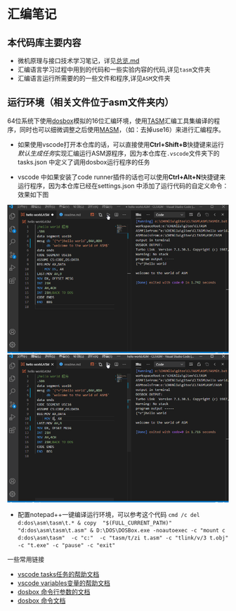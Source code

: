 # 汇编笔记

## 本代码库主要内容

- 微机原理与接口技术学习笔记，详见[总览.md](微型计算机原理与接口技术\总览.md)
- 汇编语言学习过程中用到的代码和一些实验内容的代码,详见`tasm`文件夹
- 汇编语言运行所需要的的一些文件和程序,详见`ASM`文件夹

## 运行环境（相关文件位于asm文件夹内）

64位系统下使用[dosbox](ASM/Dosbox/DOSBox.exe)模拟的16位汇编环境，使用[TASM](ASM/TASM)汇编工具集编译的程序，同时也可以细微调整之后使用[MASM](ASM/MASM)，（如：去掉use16）来进行汇编程序。

- 如果使用vscode打开本仓库的话，可以直接使用**Ctrl+Shift+B**快捷键来运行*默认生成任务*实现汇编运行ASM源程序，因为本仓库在`.vscode`文件夹下的tasks.json 中定义了调用dosbox运行程序的任务

- vscode 中如果安装了code runner插件的话也可以使用**Ctrl+Alt+N**快捷键来运行程序，因为本仓库已经在settings.json 中添加了运行代码的自定义命令：效果如下图

![coderunner无错误截图](pics/CodeRunnerView.gif)
![coderunner有错误截图](pics/CodeRunnerErrView.gif)

- 配置notepad++一键编译运行环境，可以参考这个代码
`cmd /c del d:dos\asm\tasm\t.* & copy  "$(FULL_CURRENT_PATH)" "d:dos\asm\tasm\t.asm" & D:\DOS\DOSBox.exe -noautoexec -c "mount c d:dos\asm\tasm"  -c "c:"  -c "tasm/t/zi t.asm" -c "tlink/v/3 t.obj" -c "t.exe" -c "pause" -c "exit"`

一些常用链接

- [vscode tasks任务的帮助文档](https://code.visualstudio.com/docs/editor/tasks#vscode)
- [vscode variables变量的帮助文档](https://code.visualstudio.com/docs/editor/variables-reference)
- [dosbox 命令行参数的文档](https://www.dosbox.com/wiki/Usage)
- [dosbox 命令文档](https://www.dosbox.com/wiki/Commands)
